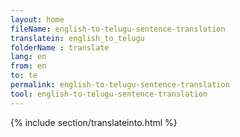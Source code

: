```yaml
---
layout: home
fileName: english-to-telugu-sentence-translation
translatein: english_to_telugu
folderName : translate
lang: en
from: en
to: te
permalink: english-to-telugu-sentence-translation
tool: english-to-telugu-sentence-translation
---
```

{% include section/translateinto.html %}